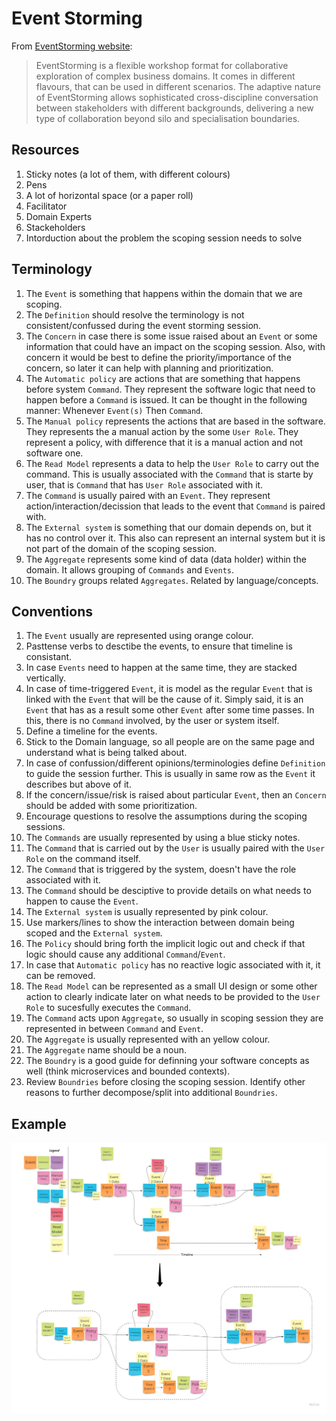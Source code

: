 # Event Storming

From [EventStorming website](https://www.eventstorming.com/):  
>EventStorming is a flexible workshop format for collaborative exploration of complex business domains. It comes in different flavours, that can be used in different scenarios. The adaptive nature of EventStorming allows sophisticated cross-discipline conversation between stakeholders with different backgrounds, delivering a new type of collaboration beyond silo and specialisation boundaries.


## Resources

1. Sticky notes (a lot of them, with different colours)
2. Pens  
3. A lot of horizontal space (or a paper roll)
4. Facilitator
5. Domain Experts
6. Stackeholders
7. Intorduction about the problem the scoping session needs to solve

## Terminology

1. The `Event` is something that happens within the domain that we are scoping.
2. The `Definition` should resolve the terminology is not consistent/confussed during the event storming session.
3. The `Concern` in case there is some issue raised about an `Event` or some information that could have an impact on the scoping session. Also, with concern it would be best to define the priority/importance of the concern, so later it can help with planning and prioritization.
4. The `Automatic policy` are actions that are something that happens before system `Command`. They represent the software logic that need to happen before a `Command` is issued. It can be thought in the following manner: Whenever `Event(s)` Then `Command`.
5. The `Manual policy` represents the actions that are based in the software. They represents the a manual action by the some `User Role`. They represent a policy, with difference that it is a manual action and not software one.
6. The `Read Model` represents a data to help the `User Role` to carry out the command. This is usually associated with the `Command` that is starte by user, that is `Command` that has `User Role` associated with it.
7. The `Command` is usually paired with an `Event`. They represent action/interaction/decission that leads to the event that `Command` is paired with.
8. The `External system` is something that our domain depends on, but it has no control over it. This also can represent an internal system but it is not part of the domain of the scoping session.
9. The `Aggregate` represents some kind of data (data holder) within the domain. It allows grouping of `Commands` and `Events`.
10. The `Boundry` groups related `Aggregates`. Related by language/concepts.

## Conventions

1. The `Event` usually are represented using orange colour.
2. Pasttense verbs to desctibe the events, to ensure that timeline is consistant.
3. In case `Events` need to happen at the same time, they are stacked vertically.
4. In case of time-triggered `Event`, it is model as the regular `Event` that is linked with the `Event` that will be the cause of it. Simply said, it is an `Event` that has as a result some other `Event` after some time passes. In this, there is no `Command` involved, by the user or system itself.
5. Define a timeline for the events.
6. Stick to the Domain language, so all people are on the same page and understand what is being talked about.
7. In case of confussion/different opinions/terminologies define `Definition` to guide the session further. This is usually in same row as the `Event` it describes but above of it.
8. If the concern/issue/risk is raised about particular `Event`, then an `Concern` should be added with some prioritization.
9. Encourage questions to resolve the assumptions during the scoping sessions.
10. The `Commands` are usually represented by using a blue sticky notes.
11. The `Command` that is carried out by the `User` is usually paired with the `User Role` on the command itself.
12. The `Command` that is triggered by the system, doesn't have the role associated with it.
13. The `Command` should be desciptive to provide details on what needs to happen to cause the `Event`.
14. The `External system` is usually represented by pink colour.
15. Use markers/lines to show the interaction between domain being scoped and the `External system`.
16. The `Policy` should bring forth the implicit logic out and check if that logic should cause any additional `Command`/`Event`.
17. In case that `Automatic policy` has no reactive logic associated with it, it can be removed.
18. The `Read Model` can be represented as a small UI design or some other action to clearly indicate later on what needs to be provided to the `User Role` to sucesfully executes the `Command`.
19. The `Command` acts upon `Aggregate`, so usually in scoping session they are represented in between `Command` and `Event`.
20. The `Aggregate` is usually represented with an yellow colour.
21. The `Aggregate` name should be a noun.
22. The `Boundry` is a good guide for definning your software concepts as well (think microservices and bounded contexts).
23. Review `Boundries` before closing the scoping session. Identify other reasons to further decompose/split into additional `Boundries`.

## Example

![Example of Event Storming](event_storming.jpg)